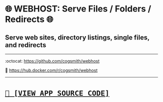 # 🌐 WEBHOST: Serve Files / Folders / Redirects 🌐
## Serve web sites, directory listings, single files, and redirects 

---

:octocat: https://github.com/cogsmith/webhost

🐳 https://hub.docker.com/r/cogsmith/webhost

---

<h1><code><a href='https://github.com/cogsmith/webhost/blob/main/app.js'>📄 [VIEW APP SOURCE CODE]</a></code></h1>